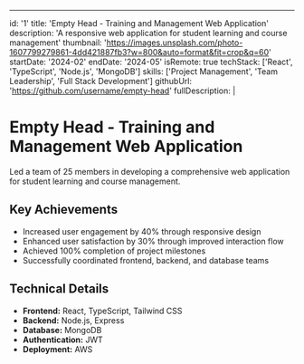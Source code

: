---
id: '1'
title: 'Empty Head - Training and Management Web Application'
description: 'A responsive web application for student learning and course management'
thumbnail: 'https://images.unsplash.com/photo-1607799279861-4dd421887fb3?w=800&auto=format&fit=crop&q=60'
startDate: '2024-02'
endDate: '2024-05'
isRemote: true
techStack: ['React', 'TypeScript', 'Node.js', 'MongoDB']
skills: ['Project Management', 'Team Leadership', 'Full Stack Development']
githubUrl: 'https://github.com/username/empty-head'
fullDescription: |
  # Empty Head - Training and Management Web Application

  Led a team of 25 members in developing a comprehensive web application for student learning and course management.

  ## Key Achievements
  - Increased user engagement by 40% through responsive design
  - Enhanced user satisfaction by 30% through improved interaction flow
  - Achieved 100% completion of project milestones
  - Successfully coordinated frontend, backend, and database teams

  ## Technical Details
  - **Frontend:** React, TypeScript, Tailwind CSS
  - **Backend:** Node.js, Express
  - **Database:** MongoDB
  - **Authentication:** JWT
  - **Deployment:** AWS
